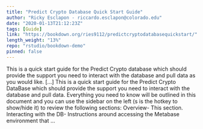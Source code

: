 ```yaml
---
title: "Predict Crypto Database Quick Start Guide"
author: "Ricky Esclapon - riccardo.esclapon@colorado.edu"
date: "2020-01-13T21:12:23Z"
tags: [Guide]
link: "https://bookdown.org/ries9112/predictcryptodatabasequickstart/"
length_weight: "13%"
repo: "rstudio/bookdown-demo"
pinned: false
---
```


This is a quick start guide for the Predict Crypto database which should provide the support you need to interact with the database and pull data as you would like. [...] This is a quick start guide for the Predict Crypto DataBase which should provide the support you need to interact with the database and pull data. Everything you need to know will be outlined in this document and you can use the sidebar on the left (s is the hotkey to show/hide it) to review the following sections: Overview- This section. Interacting with the DB- Instructions around accessing the Metabase environment that ...
